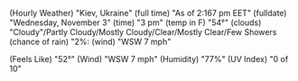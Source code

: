 (Hourly Weather)	"Kiev, Ukraine"
(full time)	"As of 2:167 pm EET"
(fulldate)	"Wednesday, November 3"
(time)		"3 pm"
(temp in F)	"54°"
(clouds)	"Cloudy"/Partly Cloudy/Mostly Cloudy/Clear/Mostly Clear/Few Showers
(chance of rain) "2%:
(wind)		"WSW 7 mph"

(Feels Like)	"52°"
(Wind)		"WSW 7 mph"
(Humidity)	"77%"
(UV Index)	"0 of 10"
